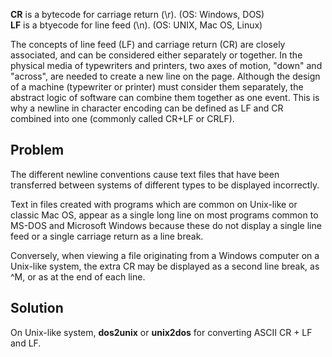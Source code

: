 **CR** is a bytecode for carriage return (\r). (OS: Windows, DOS)  
**LF** is a btyecode for line feed (\n). (OS: UNIX, Mac OS, Linux)   


The concepts of line feed (LF) and carriage return (CR) are closely associated, and can be considered either separately or together. In the physical media of typewriters and printers, two axes of motion, "down" and "across", are needed to create a new line on the page. Although the design of a machine (typewriter or printer) must consider them separately, the abstract logic of software can combine them together as one event. This is why a newline in character encoding can be defined as LF and CR combined into one (commonly called CR+LF or CRLF).  
  
## Problem ##

The different newline conventions cause text files that have been transferred between systems of different types to be displayed incorrectly.

Text in files created with programs which are common on Unix-like or classic Mac OS, appear as a single long line on most programs common to MS-DOS and Microsoft Windows because these do not display a single line feed or a single carriage return as a line break.

Conversely, when viewing a file originating from a Windows computer on a Unix-like system, the extra CR may be displayed as a second line break, as ^M, or as <cr> at the end of each line.

## Solution ## 

On Unix-like system, **dos2unix** or **unix2dos** for converting ASCII CR + LF and LF. 
